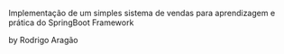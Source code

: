 Implementação de um simples sistema de vendas para aprendizagem e prática do SpringBoot Framework

by Rodrigo Aragão
